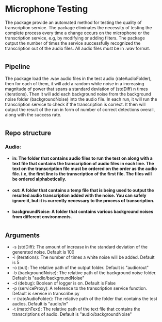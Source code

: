 # Microphone Testing
The package provide an automated method for testing the quality of transcription service. The package eliminates the necessity of testing the complete process every time a change occurs on the microphone or the transcription service, e.g, by modifying or adding filters. The package output the number of times the service successfully recognized the transcription out of the audio files. All audio files must be in .wav format.

#
## Pipeline

The package load the .wav audio files in the test audio (rateAudioFolder), then for each of them, it will add a random white noise in a increasing magnitude of power that spans a standard deviation of (stdDiff) n times (iterations). Then it will add each background noise from the background noise folder (backgroundNoise) into the audio file. In each run, it will run the transcription service to check if the transcription is correct. It then will output the result of the run in form of number of correct detections overall, along with the success rate.

#
## Repo structure
### Audio:

- #### in: The folder that contains audio files to run the test on along with a text file that contains the transcription of audio files in each line. The text on the transcription file must be ordered on the order as the audio file. i.e, the first line is the transcription of the first file. The files will be ordered alphabetically.

- #### out: A folder that contains a temp file that is being used to output the resulted audio transcription added with the noise. You can safely ignore it, but it is currently necessary to the process of transcription.

- #### backgroundNoise: A folder that contains various background noises from different environments.

#

## Arguments

- -s (stdDiff): The amount of increase in the standard deviation of the generated noise. Default is 100
- -i (iterations): The number of times a white noise will be added. Default is 5
- -o (out): The relative path of the output folder. Default is "audio/out"
- -b (backgroundNoise): The relative path of the background noise folder. Default is  "audio/backgroundNoise"
- -d (debug): Boolean of logger is on. Default is False
- -p (serviceProxy): A reference to the transcription service function. Default is service in transcribe.py
- -r (rateAudioFolder): The relative path of the folder that contains the test audios.  Default is "audio/in"
- -t (matchText): The relative path of the text file that contains the transcriptions of audio. Default is "audio/backgroundNoise"